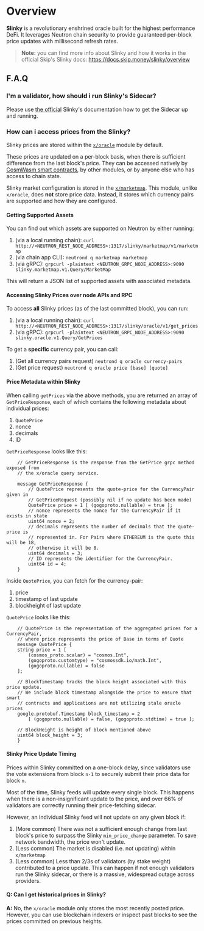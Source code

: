 # Overview

**Slinky** is a revolutionary enshrined oracle built for the highest performance DeFi. It leverages Neutron chain security to provide guaranteed per-block price updates with millisecond refresh rates.

> **Note:** you can find more info about Slinky and how it works in the official Skip's Slinky docs: https://docs.skip.money/slinky/overview

## F.A.Q

### I'm a validator, how should i run Slinky's Sidecar?

Please use [the official](https://github.com/skip-mev/docs/blob/main/docs/slinky/integrations/1-neutron.md) Slinky's documentation how to get the Sidecar up and running.

### How can i access prices from the Slinky?
Slinky prices are stored within the [`x/oracle`](https://github.com/skip-mev/slinky/tree/main/x/oracle) module by default.

These prices are updated on a per-block basis, when there is sufficient difference from the last block's price. They can be accessed natively by [CosmWasm smart contracts](TODO:link_to_the_tutorials), by other modules, or by anyone else who has access to chain state.

Slinky market configuration is stored in the [`x/marketmap`](https://github.com/skip-mev/slinky/tree/main/x/marketmap). This module, unlike `x/oracle`, does **not** store price data. Instead, it stores which currency pairs are supported and how they are configured.

#### Getting Supported Assets

You can find out which assets are supported on Neutron by either running:

1. (via a local running chain): `curl http://<NEUTRON_REST_NODE_ADDRESS>:1317/slinky/marketmap/v1/marketmap`
2. (via chain app CLI): `neutrond q marketmap marketmap`
3. (via gRPC): `grpcurl -plaintext <NEUTRON_GRPC_NODE_ADDRESS>:9090 slinky.marketmap.v1.Query/MarketMap`

This will return a JSON list of supported assets with associated metadata.

#### Accessing Slinky Prices over node APIs and RPC

To access **all** Slinky prices (as of the last committed block), you can run:

1. (via a local running chain): `curl http://<NEUTRON_REST_NODE_ADDRESS>:1317/slinky/oracle/v1/get_prices`
2. (via gRPC): `grpcurl -plaintext <NEUTRON_GRPC_NODE_ADDRESS>:9090 slinky.oracle.v1.Query/GetPrices`

To get a **specific** currency pair, you can call:

1. (Get all currency pairs request) `neutrond q oracle currency-pairs`
2. (Get price request) `neutrond q oracle price [base] [quote]`

#### Price Metadata within Slinky

When calling `getPrices` via the above methods, you are returned an array of `GetPriceResponse`, each of which contains the following metadata about individual prices:

1. `QuotePrice`
2. nonce
3. decimals
4. ID

`GetPriceResponse` looks like this:

```
    // GetPriceResponse is the response from the GetPrice grpc method exposed from
    // the x/oracle query service.

    message GetPriceResponse {
        // QuotePrice represents the quote-price for the CurrencyPair given in
        // GetPriceRequest (possibly nil if no update has been made)
        QuotePrice price = 1 [ (gogoproto.nullable) = true ];
        // nonce represents the nonce for the CurrencyPair if it exists in state
        uint64 nonce = 2;
        // decimals represents the number of decimals that the quote-price is
        // represented in. For Pairs where ETHEREUM is the quote this will be 18,
        // otherwise it will be 8.
        uint64 decimals = 3;
        // ID represents the identifier for the CurrencyPair.
        uint64 id = 4;
    }
```

Inside `QuotePrice`, you can fetch for the currency-pair:

1. price
2. timestamp of last update
3. blockheight of last update

`QuotePrice` looks like this:

```
    // QuotePrice is the representation of the aggregated prices for a CurrencyPair,
    // where price represents the price of Base in terms of Quote
    message QuotePrice {
    string price = 1 [
        (cosmos_proto.scalar) = "cosmos.Int",
        (gogoproto.customtype) = "cosmossdk.io/math.Int",
        (gogoproto.nullable) = false
    ];

    // BlockTimestamp tracks the block height associated with this price update.
    // We include block timestamp alongside the price to ensure that smart
    // contracts and applications are not utilizing stale oracle prices
    google.protobuf.Timestamp block_timestamp = 2
        [ (gogoproto.nullable) = false, (gogoproto.stdtime) = true ];

    // BlockHeight is height of block mentioned above
    uint64 block_height = 3;
    }
```

#### Slinky Price Update Timing

Prices within Slinky committed on a one-block delay, since validators use the vote extensions from block `n-1` to securely submit their price data for block `n`.

Most of the time, Slinky feeds will update every single block. This happens when there is a non-insignificant update to the price, and over 66% of validators are correctly running their price-fetching sidecar.

However, an individual Slinky feed will not update on any given block if:

1. (More common) There was not a sufficient enough change from last block's price to surpass the Slinky `min_price_change` parameter. To save network bandwidth, the price won't update.
2. (Less common) The market is disabled (i.e. not updating) within `x/marketmap`
3. (Less common) Less than 2/3s of validators (by stake weight) contributed to a price update. This can happen if not enough validators run the Slinky sidecar, or there is a massive, widespread outage across providers.

#### Q: Can I get historical prices in Slinky?

**A:** No, the `x/oracle` module only stores the most recently posted price. However, you can use blockchain indexers or inspect past blocks to see the prices committed on previous heights.

